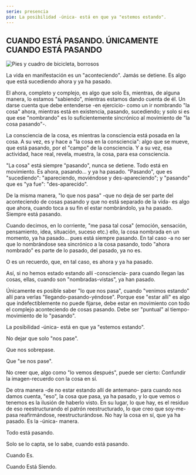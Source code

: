 ```yaml
---
serie: presencia
pie: La posibilidad -única- está en que ya "estemos estando".
---
```


## CUANDO ESTÁ PASANDO. ÚNICAMENTE CUANDO ESTÁ PASANDO

![Pies y cuadro de bicicleta, borrosos](/foto/1064489_10201436775342774_1519004960_o.webp)

La vida en manifestación es un "aconteciendo". Jamás se detiene.
Es algo que está sucediendo ahora y ya ha pasado.

El ahora, completo y complejo, es algo que solo Es, mientras, de alguna manera, lo estamos "sabiendo", mientras estamos dando cuenta de él.
Un darse cuenta que debe entenderse -en ejercicio- como un ir nombrando "la cosa" ahora, mientras está en existencia, pasando, sucediendo; y solo si es que ese "nombrando" es lo suficientemente sincrónico al movimiento de "la cosa pasando"-.

La consciencia de la cosa, es mientras la consciencia está posada en la cosa. A su vez, es y hace a "la cosa en la consciencia": algo que se mueve, que está pasando, por el "campo" de la consciencia. Y a su vez, esa actividad, hace real, revela, muestra, la cosa, para esa consciencia.

"La cosa" está siempre "pasando", nunca se detiene. Todo está en movimiento. Es ahora, pasando… y ya ha pasado.
"Pasando", que es "sucediendo": "apareciendo, moviéndose y des-apareciendo"; y "pasando" que es "ya fue": "des-aparecido".

De la misma manera, "lo que nos pasa" -que no deja de ser parte del aconteciendo de cosas pasando y que no está separado de la vida- es algo que ahora, cuando toca a su fin el estar nombrándolo, ya ha pasado.
Siempre está pasando.

Cuando decimos, en lo corriente, "me pasa tal cosa" (emoción, sensación, pensamiento, idea, situación, suceso etc.) ello, la cosa nombrada en un momento, ya ha pasado… pues está siempre pasando. En tal caso -a no ser que lo nombrándose sea sincrónico a la cosa pasando, todo "ahora nombrado" es parte de lo pasado, del pasado, ya no es.

O es un recuerdo, que, en tal caso, es ahora y ya ha pasado.

Así, si no hemos estado estando allí -consciencia- para cuando llegan las cosas, ellas, cuando son "nombradas-vistas", ya han pasado.

Únicamente es posible saber "lo que nos pasa", cuando "venimos estando" allí para verlas "llegando-pasando-yéndose". Porque ese "estar allí" es algo que indefectiblemente no puede fijarse, debe estar en movimiento con todo el complejo aconteciendo de cosas pasando. Debe ser "puntual" al tiempo-movimiento de lo "pasando".

La posibilidad -única- está en que ya "estemos estando".

No dejar que solo "nos pase".

Que nos sobrepase.

Que "se nos pase".

No creer que, algo como "lo vemos después", puede ser cierto: Confundir la imagen-recuerdo con la cosa en sí.

De otra manera -de no estar estando allí de antemano- para cuando nos damos cuenta, "eso", la cosa que pasa, ya ha pasado, y lo que vemos o tenemos es la ilusión de haberlo visto. En su lugar, lo que hay, es el residuo de eso reestructurando el patrón reestructurado, lo que creo que soy-me-pasa reafirmándose, reestructurándose. No hay la cosa en sí, que ya ha pasado.
Es la -única- manera.

Todo está pasando.

Solo se lo capta, se lo sabe, cuando está pasando.

Cuando Es.

Cuando Está Siendo.
